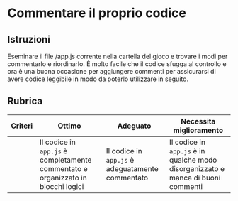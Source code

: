 # Commentare il proprio codice

## Istruzioni

Eseminare il file /app.js corrente nella cartella del gioco e trovare i modi per commentarlo e riordinarlo. È molto facile che il codice sfugga al controllo e ora è una buona occasione per aggiungere commenti per assicurarsi di avere codice leggibile in modo da poterlo utilizzare in seguito.

## Rubrica

| Criteri | Ottimo                                                                           | Adeguato                                         | Necessita miglioramento                                                          |
| ------- | -------------------------------------------------------------------------------- | ------------------------------------------------ | -------------------------------------------------------------------------------- |
|         | Il codice in `app.js` è completamente commentato e organizzato in blocchi logici | Il codice in `app.js` è adeguatamente commentato | Il codice in `app.js` è in qualche modo disorganizzato e manca di buoni commenti |
